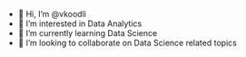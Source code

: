 - 👋 Hi, I’m @vkoodli
- 👀 I’m interested in Data Analytics
- 🌱 I’m currently learning Data Science
- 💞️ I’m looking to collaborate on Data Science related topics

<!---
vkoodli/vkoodli is a ✨ special ✨ repository because its `README.md` (this file) appears on your GitHub profile.
You can click the Preview link to take a look at your changes.
--->
